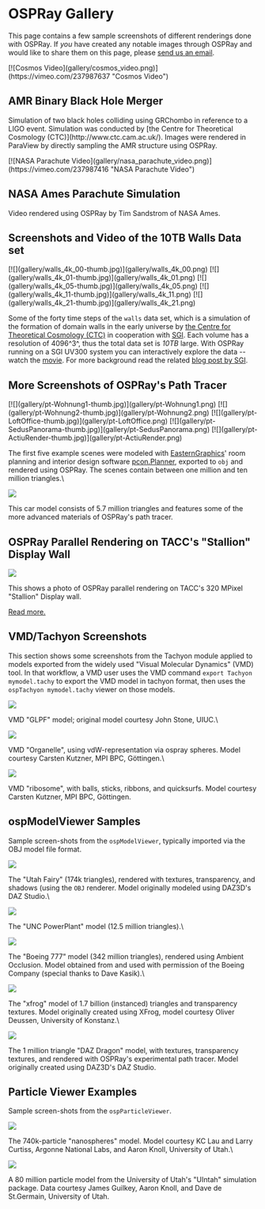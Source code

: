 OSPRay Gallery
==============

This page contains a few sample screenshots of different renderings done
with OSPRay. If *you* have created any notable images through OSPRay
and would like to share them on this page, please [send us an
email](mailto:ospray@googlegroups.com).

<div class="exhibit">
[![Cosmos Video](gallery/cosmos_video.png)](https://vimeo.com/237987637 "Cosmos Video")
 <div class="caption">
<h2>AMR Binary Black Hole Merger</h2>
<p>Simulation of two black holes colliding using GRChombo in reference to a LIGO event.  Simulation was conducted by
[the Centre for Theoretical Cosmology (CTC)](http://www.ctc.cam.ac.uk/).  Images were 
rendered in ParaView by directly sampling the AMR structure using OSPRay.</p>
</div>
</div>

<div class="exhibit">
[![NASA Parachute Video](gallery/nasa_parachute_video.png)](https://vimeo.com/237987416 "NASA Parachute Video")
<div class="caption">
<h2>NASA Ames Parachute Simulation</h2>
<p>Video rendered using OSPRay by Tim Sandstrom of NASA Ames.</p>
</div>
</div>

Screenshots and Video of the 10TB Walls Data set
------------------------------------------------

<div class="left">
[![](gallery/walls_4k_00-thumb.jpg)](gallery/walls_4k_00.png)
[![](gallery/walls_4k_01-thumb.jpg)](gallery/walls_4k_01.png)
[![](gallery/walls_4k_05-thumb.jpg)](gallery/walls_4k_05.png)
[![](gallery/walls_4k_11-thumb.jpg)](gallery/walls_4k_11.png)
[![](gallery/walls_4k_21-thumb.jpg)](gallery/walls_4k_21.png)
</div>

Some of the forty time steps of the `walls` data set, which is a
simulation of the formation of domain walls in the early universe by
[the Centre for Theoretical Cosmology (CTC)](http://www.ctc.cam.ac.uk/)
in cooperation with [SGI](http://www.sgi.com/). Each volume has a
resolution of 4096^3^, thus the total data set is *10TB* large. With
OSPRay running on a SGI UV300 system you can interactively explore the
data -- watch the [movie](gallery/walls_4k.mp4). For more background
read the related [blog post by
SGI](http://blog.sgi.com/accelerating-scientific-discovery-through-visualization/).

More Screenshots of OSPRay's Path Tracer
----------------------------------------

<div class="left">
[![](gallery/pt-Wohnung1-thumb.jpg)](gallery/pt-Wohnung1.png)
[![](gallery/pt-Wohnung2-thumb.jpg)](gallery/pt-Wohnung2.png)
[![](gallery/pt-LoftOffice-thumb.jpg)](gallery/pt-LoftOffice.png)
[![](gallery/pt-SedusPanorama-thumb.jpg)](gallery/pt-SedusPanorama.png)
[![](gallery/pt-ActiuRender-thumb.jpg)](gallery/pt-ActiuRender.png)
</div>

The first five example scenes were modeled with
[EasternGraphics](http://www.easterngraphics.com/en.html)' room planning
and interior design software
[pcon.Planner](http://pcon-planner.com/en/), exported to `obj` and
rendered using OSPRay. The scenes contain between one million and ten
million triangles.\

[![](gallery/pt-car-thumb.jpg)](gallery/pt-car.png)

This car model consists of 5.7 million triangles and features some of
the more advanced materials of OSPRay's path tracer.


OSPRay Parallel Rendering on TACC's "Stallion" Display Wall
-----------------------------------------------------------

[![](gallery/ospray_stallion-thumb.jpg)](displaywall.html)

This shows a photo of OSPRay parallel rendering on TACC's 320 MPixel
"Stallion" Display wall.

[Read more.](displaywall.html)


VMD/Tachyon Screenshots
-----------------------

This section shows some screenshots from the Tachyon module applied to
models exported from the widely used "Visual Molecular Dynamics" (VMD)
tool. In that workflow, a VMD user uses the VMD command
`export Tachyon mymodel.tachy` to export the VMD model in tachyon
format, then uses the `ospTachyon mymodel.tachy` viewer on those models.

[![](gallery/ospTachyon-glpf-thumb.jpg)](gallery/ospTachyon-glpf.png)

VMD "GLPF" model; original model courtesy John Stone, UIUC.\

[![](gallery/ospTachyon-organelle-thumb.jpg)](gallery/ospTachyon-organelle.png)

VMD "Organelle", using vdW-representation via ospray spheres. Model
courtesy Carsten Kutzner, MPI BPC, Göttingen.\

[![](gallery/ospTachyon-ribosome-thumb.jpg)](gallery/ospTachyon-ribosome.png)

VMD "ribosome", with balls, sticks, ribbons, and quicksurfs. Model
courtesy Carsten Kutzner, MPI BPC, Göttingen.


ospModelViewer Samples
----------------------

Sample screen-shots from the `ospModelViewer`, typically imported via
the OBJ model file format.

[![](gallery/obj-fairy-thumb.jpg)](gallery/obj-fairy.png)

The "Utah Fairy" (174k triangles), rendered with textures, transparency,
and shadows (using the `OBJ` renderer. Model originally modeled using
DAZ3D's DAZ Studio.\

[![](gallery/obj-powerplant-thumb.jpg)](gallery/obj-powerplant.png)

The "UNC PowerPlant" model (12.5 million triangles).\

[![](gallery/ao-boeing-thumb.jpg)](gallery/ao-boeing.png)

The "Boeing 777" model (342 million triangles), rendered using Ambient
Occlusion. Model obtained from and used with permission of the Boeing
Company (special thanks to Dave Kasik).\

[![](gallery/obj-xfrog-thumb.jpg)](gallery/obj-xfrog.png)

The "xfrog" model of 1.7 billion (instanced) triangles and transparency
textures. Model originally created using XFrog, model courtesy Oliver
Deussen, University of Konstanz.\

[![](gallery/pt-dragon-thumb.jpg)](gallery/pt-dragon.png)

The 1 million triangle "DAZ Dragon" model, with textures, transparency
textures, and rendered with OSPRay's experimental path tracer. Model
originally created using DAZ3D's DAZ Studio.


Particle Viewer Examples
------------------------

Sample screen-shots from the `ospParticleViewer`.

[![](gallery/ospParticle-nanospheres-thumb.jpg)](gallery/ospParticle-nanospheres.png)

The 740k-particle "nanospheres" model. Model courtesy KC Lau and Larry
Curtiss, Argonne National Labs, and Aaron Knoll, University of Utah.\

[![](gallery/ospParticle-uintah-thumb.jpg)](gallery/ospParticle-uintah.png)

A 80 million particle model from the University of Utah's "UIntah"
simulation package. Data courtesy James Guilkey, Aaron Knoll, and Dave
de St.Germain, University of Utah.
